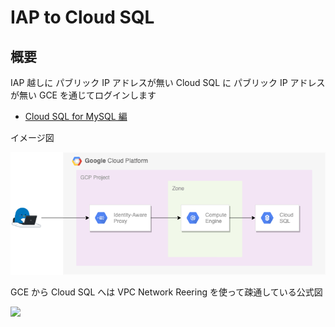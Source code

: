 # IAP to Cloud SQL

## 概要

IAP 越しに パブリック IP アドレスが無い Cloud SQL に パブリック IP アドレスが無い GCE を通じてログインします

+ [Cloud SQL for MySQL 編](./mysql/README.md)

イメージ図

![](./img/iap-to-cloudsql.png)

GCE から Cloud SQL へは VPC Network Reering を使って疎通している公式図

![](https://cloud.google.com/sql/images/private-ip.svg)
